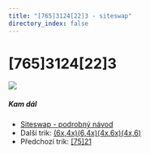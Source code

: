 ```yaml
---
title: "[765]3124[22]3 - siteswap"
directory_index: false
---
```


# \[765\]3124\[22\]3

![](/animace/siteswap/765_3124_22_3.gif)

##### Kam dál

- [Siteswap - podrobný návod](/siteswap.html "Podrobné vysvětlení siteswapů..")
- Další trik: [(6x,4x)(6,4x)(4x,6x)(4x,6)](6x,4x_6,4x_4x,6x_4x,6_.html "Siteswap (6x,4x)(6,4x)(4x,6x)(4x,6)")
- Předchozí trik: [\[75\]21](75_21.html "Siteswap [75]21")


